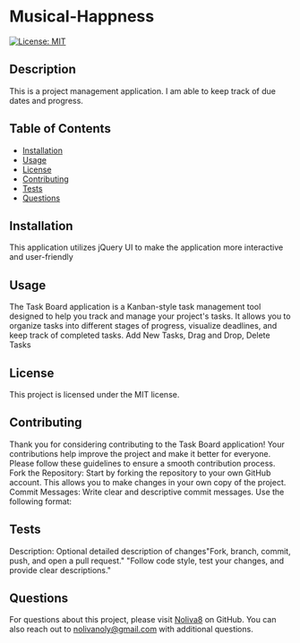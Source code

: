 # Musical-Happness

[![License: MIT](https://img.shields.io/badge/License-MIT-yellow.svg)](https://opensource.org/licenses/MIT)

## Description
This is a project management application. I am able to keep track of due dates and progress. 

## Table of Contents
- [Installation](#installation)
- [Usage](#usage)
- [License](#license)
- [Contributing](#contributing)
- [Tests](#tests)
- [Questions](#questions)

## Installation
This application utilizes jQuery UI to make the application more interactive and user-friendly

## Usage
The Task Board application is a Kanban-style task management tool designed to help you track and manage your project's tasks. It allows you to organize tasks into different stages of progress, visualize deadlines, and keep track of completed tasks. Add New Tasks, Drag and Drop, Delete Tasks

## License

This project is licensed under the MIT license.

## Contributing
Thank you for considering contributing to the Task Board application! Your contributions help improve the project and make it better for everyone. Please follow these guidelines to ensure a smooth contribution process. Fork the Repository: Start by forking the repository to your own GitHub account. This allows you to make changes in your own copy of the project. Commit Messages: Write clear and descriptive commit messages. Use the following format:

## Tests
Description: Optional detailed description of changes"Fork, branch, commit, push, and open a pull request." "Follow code style, test your changes, and provide clear descriptions."

## Questions
For questions about this project, please visit [Noliva8](https://github.com/Noliva8) on GitHub.
You can also reach out to nolivanoly@gmail.com with additional questions.
